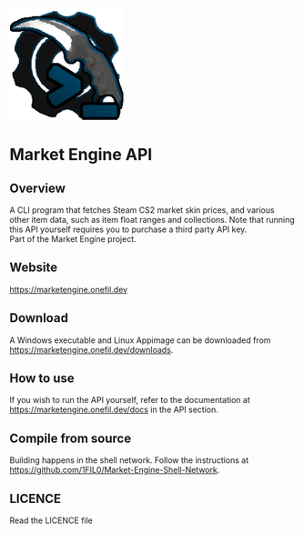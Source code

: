 ![](readme_assets/market_engine_api.png)

# Market Engine API

## Overview

A CLI program that fetches Steam CS2 market skin prices, and various other item data,
such as item float ranges and collections. Note that running this API yourself requires you to purchase a third party API key.  
Part of the Market Engine project.

## Website

https://marketengine.onefil.dev

## Download

A Windows executable and Linux Appimage can be downloaded from https://marketengine.onefil.dev/downloads.

## How to use

If you wish to run the API yourself, refer to the documentation at https://marketengine.onefil.dev/docs in the API section.

## Compile from source

Building happens in the shell network. Follow the instructions at https://github.com/1FIL0/Market-Engine-Shell-Network.

## LICENCE

Read the LICENCE file
